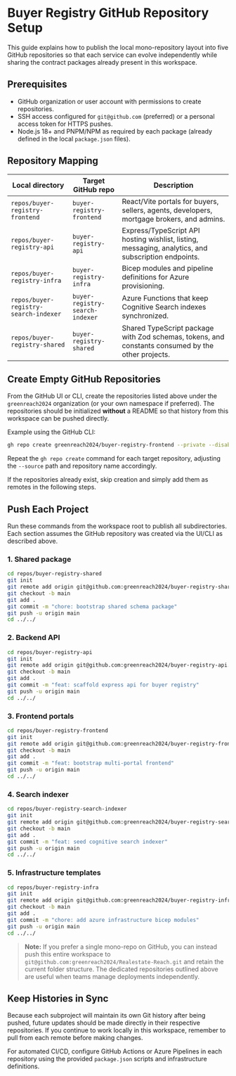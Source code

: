 # Buyer Registry GitHub Repository Setup

This guide explains how to publish the local mono-repository layout into five GitHub repositories so that each service can evolve independently while sharing the contract packages already present in this workspace.

## Prerequisites

- GitHub organization or user account with permissions to create repositories.
- SSH access configured for `git@github.com` (preferred) or a personal access token for HTTPS pushes.
- Node.js 18+ and PNPM/NPM as required by each package (already defined in the local `package.json` files).

## Repository Mapping

| Local directory | Target GitHub repo | Description |
| --- | --- | --- |
| `repos/buyer-registry-frontend` | `buyer-registry-frontend` | React/Vite portals for buyers, sellers, agents, developers, mortgage brokers, and admins. |
| `repos/buyer-registry-api` | `buyer-registry-api` | Express/TypeScript API hosting wishlist, listing, messaging, analytics, and subscription endpoints. |
| `repos/buyer-registry-infra` | `buyer-registry-infra` | Bicep modules and pipeline definitions for Azure provisioning. |
| `repos/buyer-registry-search-indexer` | `buyer-registry-search-indexer` | Azure Functions that keep Cognitive Search indexes synchronized. |
| `repos/buyer-registry-shared` | `buyer-registry-shared` | Shared TypeScript package with Zod schemas, tokens, and constants consumed by the other projects. |

## Create Empty GitHub Repositories

From the GitHub UI or CLI, create the repositories listed above under the `greenreach2024` organization (or your own namespace if preferred). The repositories should be initialized **without** a README so that history from this workspace can be pushed directly.

Example using the GitHub CLI:

```bash
gh repo create greenreach2024/buyer-registry-frontend --private --disable-wiki --disable-issues --source=./repos/buyer-registry-frontend --push --remote=origin
```

Repeat the `gh repo create` command for each target repository, adjusting the `--source` path and repository name accordingly.

If the repositories already exist, skip creation and simply add them as remotes in the following steps.

## Push Each Project

Run these commands from the workspace root to publish all subdirectories. Each section assumes the GitHub repository was created via the UI/CLI as described above.

### 1. Shared package

```bash
cd repos/buyer-registry-shared
git init
git remote add origin git@github.com:greenreach2024/buyer-registry-shared.git
git checkout -b main
git add .
git commit -m "chore: bootstrap shared schema package"
git push -u origin main
cd ../../
```

### 2. Backend API

```bash
cd repos/buyer-registry-api
git init
git remote add origin git@github.com:greenreach2024/buyer-registry-api.git
git checkout -b main
git add .
git commit -m "feat: scaffold express api for buyer registry"
git push -u origin main
cd ../../
```

### 3. Frontend portals

```bash
cd repos/buyer-registry-frontend
git init
git remote add origin git@github.com:greenreach2024/buyer-registry-frontend.git
git checkout -b main
git add .
git commit -m "feat: bootstrap multi-portal frontend"
git push -u origin main
cd ../../
```

### 4. Search indexer

```bash
cd repos/buyer-registry-search-indexer
git init
git remote add origin git@github.com:greenreach2024/buyer-registry-search-indexer.git
git checkout -b main
git add .
git commit -m "feat: seed cognitive search indexer"
git push -u origin main
cd ../../
```

### 5. Infrastructure templates

```bash
cd repos/buyer-registry-infra
git init
git remote add origin git@github.com:greenreach2024/buyer-registry-infra.git
git checkout -b main
git add .
git commit -m "chore: add azure infrastructure bicep modules"
git push -u origin main
cd ../../
```

> **Note:** If you prefer a single mono-repo on GitHub, you can instead push this entire workspace to `git@github.com:greenreach2024/Realestate-Reach.git` and retain the current folder structure. The dedicated repositories outlined above are useful when teams manage deployments independently.

## Keep Histories in Sync

Because each subproject will maintain its own Git history after being pushed, future updates should be made directly in their respective repositories. If you continue to work locally in this workspace, remember to pull from each remote before making changes.

For automated CI/CD, configure GitHub Actions or Azure Pipelines in each repository using the provided `package.json` scripts and infrastructure definitions.

